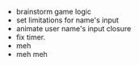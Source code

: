 * brainstorm game logic
* set limitations for name's input
* animate user name's input closure
* fix timer.
* meh
* meh meh